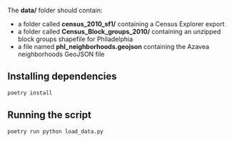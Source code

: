 The **data/** folder should contain:
* a folder called **census_2010_sf1/** containing a Census Explorer export
* a folder called **Census_Block_groups_2010/** containing an unzipped block groups shapefile for Philadelphia
* a file named **phl_neighborhoods.geojson** containing the Azavea neighborhoods GeoJSON file

## Installing dependencies

```bash
poetry install
```

## Running the script

```bash
poetry run python load_data.py
```
